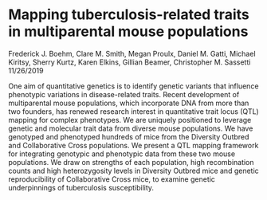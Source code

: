 Mapping tuberculosis-related traits in multiparental mouse populations
================
Frederick J. Boehm, Clare M. Smith, Megan Proulx, Daniel M. Gatti,
Michael Kiritsy, Sherry Kurtz, Karen Elkins, Gillian Beamer, Christopher
M. Sassetti
11/26/2019

One aim of quantitative genetics is to identify genetic variants that
influence phenotypic variations in disease-related traits. Recent
development of multiparental mouse populations, which incorporate DNA
from more than two founders, has renewed research interest in
quantitative trait locus (QTL) mapping for complex phenotypes. We are
uniquely positioned to leverage genetic and molecular trait data from
diverse mouse populations. We have genotyped and phenotyped hundreds of
mice from the Diversity Outbred and Collaborative Cross populations. We
present a QTL mapping framework for integrating genotypic and phenotypic
data from these two mouse populations. We draw on strengths of each
population, high recombination counts and high heterozygosity levels in
Diversity Outbred mice and genetic reproducibility of Collaborative
Cross mice, to examine genetic underpinnings of tuberculosis
susceptibility.
